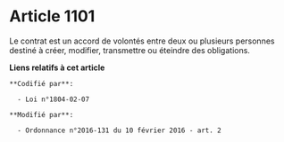 # Article 1101

Le contrat est un accord de volontés entre deux ou plusieurs personnes destiné à créer, modifier, transmettre ou éteindre des
obligations.

**Liens relatifs à cet article**

	**Codifié par**:

	  - Loi n°1804-02-07

	**Modifié par**:

	  - Ordonnance n°2016-131 du 10 février 2016 - art. 2
